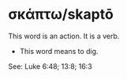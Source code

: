 # σκάπτω/skaptō
This word is an action. It is a verb. 

* This word means to dig.

See: Luke 6:48; 13:8; 16:3

